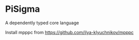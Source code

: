 PiSigma
=======

A dependently typed core language

Install mpppc from https://github.com/ilya-klyuchnikov/mpppc
